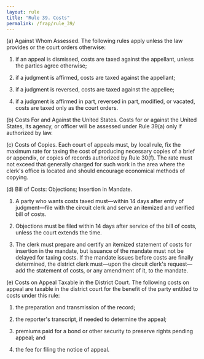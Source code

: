 ```yaml
---
layout: rule
title: "Rule 39. Costs"
permalink: /frap/rule_39/
---
```


(a) Against Whom Assessed. The following rules apply unless the law provides or the court orders otherwise:


1. if an appeal is dismissed, costs are taxed against the appellant, unless the parties agree otherwise;


2. if a judgment is affirmed, costs are taxed against the appellant;


3. if a judgment is reversed, costs are taxed against the appellee;


4. if a judgment is affirmed in part, reversed in part, modified, or vacated, costs are taxed only as the court orders.


(b) Costs For and Against the United States. Costs for or against the United States, its agency, or officer will be assessed under Rule 39(a) only if authorized by law.


(c) Costs of Copies. Each court of appeals must, by local rule, fix the maximum rate for taxing the cost of producing necessary copies of a brief or appendix, or copies of records authorized by Rule 30(f). The rate must not exceed that generally charged for such work in the area where the clerk's office is located and should encourage economical methods of copying.


(d) Bill of Costs: Objections; Insertion in Mandate.


1. A party who wants costs taxed must—within 14 days after entry of judgment—file with the circuit clerk and serve an itemized and verified bill of costs.


2. Objections must be filed within 14 days after service of the bill of costs, unless the court extends the time.


3. The clerk must prepare and certify an itemized statement of costs for insertion in the mandate, but issuance of the mandate must not be delayed for taxing costs. If the mandate issues before costs are finally determined, the district clerk must—upon the circuit clerk's request—add the statement of costs, or any amendment of it, to the mandate.


(e) Costs on Appeal Taxable in the District Court. The following costs on appeal are taxable in the district court for the benefit of the party entitled to costs under this rule:


1. the preparation and transmission of the record;


2. the reporter's transcript, if needed to determine the appeal;


3. premiums paid for a bond or other security to preserve rights pending appeal; and


4. the fee for filing the notice of appeal.
